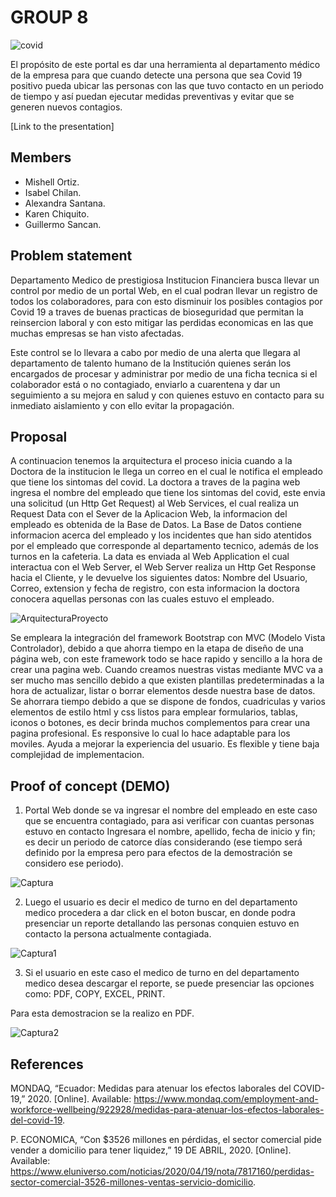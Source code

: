 # GROUP 8

![covid](https://user-images.githubusercontent.com/65081905/82744471-9e719b00-9d3e-11ea-9a67-ff243e0cdbd9.JPG)


El propósito de este portal es dar una herramienta al departamento médico de la empresa para que cuando detecte una persona que sea Covid 19 positivo pueda ubicar las personas con las que tuvo contacto en un periodo de tiempo y así puedan ejecutar medidas preventivas y evitar que se generen nuevos contagios.

[Link to the presentation] 

## Members

 - Mishell Ortiz.
 - Isabel Chilan.
 - Alexandra Santana.
 - Karen Chiquito.
 - Guillermo Sancan.


## Problem statement

Departamento Medico de prestigiosa Institucion Financiera busca llevar un control por medio de un portal Web, en el cual podran llevar un registro de todos los colaboradores, para con esto disminuir los posibles contagios por Covid 19 a traves de buenas practicas de bioseguridad que permitan la reinsercion laboral y con esto mitigar las perdidas economicas en las que muchas empresas se han visto afectadas.

Este control se lo llevara a cabo por medio de una alerta que llegara al departamento de talento humano de la Institución quienes serán los encargados de procesar y administrar por medio de una ficha tecnica si el colaborador está o no contagiado, enviarlo a cuarentena y  dar un seguimiento a su mejora en salud y con quienes estuvo en contacto para su inmediato aislamiento y con ello evitar la propagación.


## Proposal

A continuacion tenemos la arquitectura el proceso inicia cuando a la Doctora de la institucion le llega un correo en el cual le notifica el empleado que tiene los sintomas del covid. 
La doctora a traves de la pagina web ingresa el nombre del empleado que tiene los sintomas del covid, este envia una solicitud (un Http Get Request) al Web Services, el cual realiza un Request Data con el Sever de la Aplicacion Web, 
la informacion del empleado es obtenida de la Base de Datos. La Base de Datos contiene informacion acerca del empleado y los incidentes que han sido atentidos por el empleado que corresponde al departamento tecnico, 
además de los turnos en la cafeteria. La data es enviada al Web Application el cual interactua con el Web Server, el Web Server realiza un Http Get Response hacia el Cliente, y le devuelve los siguientes datos: 
Nombre del Usuario, Correo, extension y fecha de registro, con esta informacion la doctora conocera aquellas personas con las cuales estuvo el empleado.

![ArquitecturaProyecto](https://user-images.githubusercontent.com/65082504/82746779-48f6b780-9d59-11ea-86ce-0dbdf06fc2c5.PNG)

Se empleara la integración del framework Bootstrap con MVC (Modelo Vista Controlador), debido a que ahorra tiempo en la etapa de diseño de una página web, con este framework todo se hace rapido y sencillo a la hora de crear una pagina web. 
Cuando creamos nuestras vistas mediante MVC va a ser mucho mas sencillo debido a que existen plantillas predeterminadas a la hora de actualizar, listar o borrar elementos desde nuestra base de datos.
Se ahorrara tiempo debido a que se dispone de fondos, cuadriculas y varios elementos de estilo html y css listos para emplear formularios, tablas, iconos o botones, es decir brinda muchos complementos para crear una pagina profesional. 
Es responsive lo cual lo hace adaptable para los moviles. Ayuda a mejorar la experiencia del usuario. Es flexible y tiene baja complejidad de implementacion.



## Proof of concept (DEMO)

1. Portal Web donde se va ingresar el nombre del empleado en este caso que se encuentra contagiado, para asi verificar con cuantas personas estuvo en contacto
Ingresara el nombre, apellido, fecha de inicio y fin; es decir un periodo de catorce días considerando (ese tiempo será definido por la empresa pero para efectos de la demostración se considero ese periodo).

![Captura](https://user-images.githubusercontent.com/65081905/82746431-2cf11700-9d55-11ea-8b67-4b93efc86c97.JPG)


2. Luego el usuario es decir el medico de turno en del departamento medico procedera a dar click en el boton buscar, en donde podra presenciar un reporte detallando las personas conquien estuvo en contacto la persona actualmente contagiada.

![Captura1](https://user-images.githubusercontent.com/65081905/82746463-c4566a00-9d55-11ea-8396-d7d6fae20d01.JPG)

3. Si el usuario en este caso el medico de turno en del departamento medico desea descargar el reporte, se puede presenciar las opciones como: PDF, COPY, EXCEL, PRINT.

Para esta demostracion se la realizo en PDF.

![Captura2](https://user-images.githubusercontent.com/65081905/82746530-5a8a9000-9d56-11ea-99d9-1c788fc51005.JPG)
 
## References

MONDAQ, “Ecuador: Medidas para atenuar los efectos laborales del COVID-19,” 2020. [Online]. Available: https://www.mondaq.com/employment-and-workforce-wellbeing/922928/medidas-para-atenuar-los-efectos-laborales-del-covid-19.

P. ECONOMICA, “Con $3526 millones en pérdidas, el sector comercial pide vender a domicilio para tener liquidez,” 19 DE ABRIL, 2020. [Online]. Available: https://www.eluniverso.com/noticias/2020/04/19/nota/7817160/perdidas-sector-comercial-3526-millones-ventas-servicio-domicilio.

